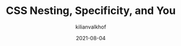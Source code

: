 ---
author: kilianvalkhof
date: 2021-08-04
tags:
  - css
  - cascade
target_url: https://kilianvalkhof.com/2021/css-html/css-nesting-specificity-and-you/
title: CSS Nesting, Specificity, and You
---